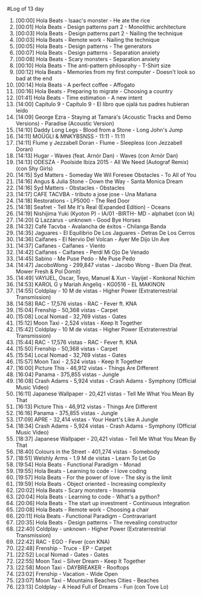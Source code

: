 #Log of 13 day

1. [00:00] Hola Beats - Isaac's monster - He ate the rice
1. [00:01] Hola Beats - Design patterns part 2 - Monolithic architecture
1. [00:03] Hola Beats - Design patterns part 2 - Nailing the technique
1. [00:03] Hola Beats - Remote work - Nailing the technique
1. [00:05] Hola Beats - Design patterns - The generators
1. [00:07] Hola Beats - Design patterns - Separation anxiety
1. [00:08] Hola Beats - Scary monsters - Separation anxiety
1. [00:10] Hola Beats - The anti-pattern philosophy - T-Shirt size
1. [00:12] Hola Beats - Memories from my first computer - Doesn't look so bad at the end
1. [00:14] Hola Beats - A perfect coffee - Affogato
1. [00:16] Hola Beats - Preparing to migrate - Choosing a country
1. [01:41] Hola Beats - Time estimation - A new intent
1. [14:00] Capítulo 9 - Capítulo 9 - El libro que ojalá tus padres hubieran leído
1. [14:09] George Ezra - Staying at Tamara's (Acoustic Tracks and Demo Versions) - Paradise (Acoustic Version)
1. [14:10] Daddy Long Legs - Blood from a Stone - Long John's Jump
1. [14:11] MOÜGLI & MNKYBSNSS - 11:11 - 11:11
1. [14:11] Flume y Jezzabell Doran - Flume - Sleepless (con Jezzabell Doran)
1. [14:13] Hugar - Waves (feat. Arnór Dan) - Waves (con Arnór Dan)
1. [14:13] ODESZA - Poolside Ibiza 2015 - All We Need (Autograf Remix) (con Shy Girls)
1. [14:15] Syd Matters - Someday We Wil Foresee Obstacles - To All of You
1. [14:16] Angus & Julia Stone - Down the Way - Santa Monica Dream
1. [14:16] Syd Matters - Obstacles - Obstacles
1. [14:17] CAFE TACVBA - tributo a jose jose - Una Mañana
1. [14:18] Restorations - LP5000 - The Red Door
1. [14:18] Seafret - Tell Me It's Real (Expanded Edition) - Oceans
1. [14:19] Nishijima Yuki (Kyoton P) - IA/01 -BIRTH- MD - alphabet (con IA)
1. [14:20] Q Lazzarus - unknown - Good Bye Horses
1. [14:32] Café Tacvba - Avalancha de éxitos - Chilanga Banda
1. [14:35] Jaguares - El Equilibrio De Los Jaguares - Detras De Los Cerros
1. [14:36] Caifanes - El Nervio Del Volcan - Ayer Me Dijo Un Ave
1. [14:37] Caifanes - Caifanes - Viento
1. [14:42] Caifanes - Caifanes - Perdí Mi Ojo De Venado
1. [14:45] Sabino - Me Puse Pedo - Me Puse Pedo
1. [14:47] JacoboWong - 299,847 vistas - Jacobo Wong - Buen Día (feat. Mower Fresh & Pol Domit)
1. [14:49] VAYIJEL, Oscar, Teyo, Manuel & Xun - Vayijel - Konkonal Nichim
1. [14:53] KAROL G y Mariah Angeliq - KG0516 - EL MAKINON
1. [14:55] Coldplay - 10 M de vistas - Higher Power (Extraterrestrial Transmission)
1. [14:58] RAC - 17,576 vistas - RAC - Fever ft. KNA
1. [15:04] Frenship - 50,368 vistas - Carpet
1. [15:08] Local Nomad - 32,769 vistas - Gates
1. [15:12] Moon Taxi - 2,524 vistas - Keep It Together
1. [15:42] Coldplay - 10 M de vistas - Higher Power (Extraterrestrial Transmission)
1. [15:44] RAC - 17,576 vistas - RAC - Fever ft. KNA
1. [15:50] Frenship - 50,368 vistas - Carpet
1. [15:54] Local Nomad - 32,769 vistas - Gates
1. [15:57] Moon Taxi - 2,524 vistas - Keep It Together
1. [16:00] Picture This - 46,912 vistas - Things Are Different
1. [16:04] Panama - 375,855 vistas - Jungle
1. [16:08] Crash Adams - 5,924 vistas - Crash Adams - Symphony (Official Music Video)
1. [16:11] Japanese Wallpaper - 20,421 vistas - Tell Me What You Mean By That
1. [16:13] Picture This - 46,912 vistas - Things Are Different
1. [16:16] Panama - 375,855 vistas - Jungle
1. [17:09] APRE - 32,414 vistas - Your Heart's Like A Jungle
1. [18:34] Crash Adams - 5,924 vistas - Crash Adams - Symphony (Official Music Video)
1. [18:37] Japanese Wallpaper - 20,421 vistas - Tell Me What You Mean By That
1. [18:40] Colours in the Street - 401,274 vistas - Somebody
1. [18:51] Welshly Arms - 1.9 M de vistas - Learn To Let Go
1. [19:54] Hola Beats - Functional Paradigm - Monad
1. [19:55] Hola Beats - Learning to code - I love coding
1. [19:57] Hola Beats - For the power of love - The sky is the limit
1. [19:59] Hola Beats - Object oriented - Increasing complexity
1. [20:02] Hola Beats - Scary monsters - Insomnia
1. [20:04] Hola Beats - Learning to code - What's a python?
1. [20:06] Hola Beats - The start up investment - Continuous integration
1. [20:08] Hola Beats - Remote work - Choosing a chair
1. [20:11] Hola Beats - Functional Paradigm - Contravariant
1. [20:35] Hola Beats - Design patterns - The revealing constructor
1. [22:40] Coldplay - unknown - Higher Power (Extraterrestrial Transmission)
1. [22:42] RAC - EGO - Fever (con KNA)
1. [22:48] Frenship - Truce - EP - Carpet
1. [22:52] Local Nomad - Gates - Gates
1. [22:55] Moon Taxi - Silver Dream - Keep It Together
1. [22:58] Moon Taxi - DAYBREAKER - Rooftops
1. [23:02] Frenship - Vacation - Wide Open
1. [23:07] Moon Taxi - Mountains Beaches Cities - Beaches
1. [23:13] Coldplay - A Head Full of Dreams - Fun (con Tove Lo)
